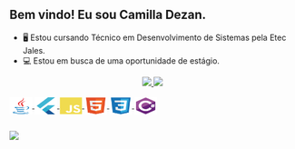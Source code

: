 ## Bem vindo! Eu sou Camilla Dezan.

- 🖥️ Estou cursando Técnico em Desenvolvimento de Sistemas pela Etec Jales.
- 💻 Estou em busca de uma oportunidade de estágio.

<div align="center">
  <a href="https://github.com/gabyferr">
  <img height="165em" src="https://github-readme-stats.vercel.app/api?username=gabyferr&show_icons=true&theme=dark&include_all_commits=true&count_private=true"/>
  <img height="165em" src="https://github-readme-stats.vercel.app/api/top-langs/?username=gabyferr&layout=compact&langs_count=7&theme=dark"/>
</div>
<div style="display: inline_block"><br>
  <img align="center" alt="Java logo" height="30" width="40" src="https://raw.githubusercontent.com/devicons/devicon/master/icons/java/java-original.svg">
  <img align="center" alt="flutter logo" height="30" width="40" src="https://raw.githubusercontent.com/devicons/devicon/master/icons/flutter/flutter-original.svg">
  <img align="center" alt="Js logo" height="30" width="40" src="https://raw.githubusercontent.com/devicons/devicon/master/icons/javascript/javascript-plain.svg">
  <img align="center" alt="HTML logo" height="30" width="40" src="https://raw.githubusercontent.com/devicons/devicon/master/icons/html5/html5-original.svg">
  <img align="center" alt="CSS logo" height="30" width="40" src="https://raw.githubusercontent.com/devicons/devicon/master/icons/css3/css3-original.svg">
  <img align="center" alt="Csharp logo" height="30" width="40" src="https://raw.githubusercontent.com/devicons/devicon/master/icons/csharp/csharp-original.svg">
</div>

##
 
<div> 
  <a href="https://www.linkedin.com/in/gabycustódio" target="_blank"><img src="https://img.shields.io/badge/-LinkedIn-%230077B5?style=for-the-badge&logo=linkedin&logoColor=white" target="_blank"></a>  
</div>
